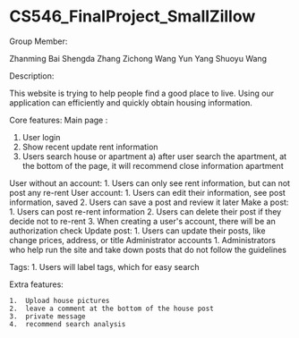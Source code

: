 # CS546_FinalProject_SmallZillow

Group Member:

Zhanming Bai 
Shengda Zhang
Zichong Wang
Yun Yang
Shuoyu Wang

Description:

This website is trying to help people find a good place to live. Using our application can efficiently and quickly obtain housing information.

Core features:
Main page : 
1. User login
2. Show recent update rent information
3. Users search house or apartment
a) after user search the apartment, at the bottom of the page, it will recommend close information apartment

User without an account:
    1. Users can only see rent information, but can not post any re-rent
User account: 
	1. Users can edit their information, see post information, saved
	2. Users can save a post and review it later
Make a post:
	1. Users can post re-rent information 
	2. Users can delete their post if they decide not to re-rent
	3. When creating a user's account, there will be an authorization check 
Update post:
	1. Users can update their posts, like change prices, address, or title
Administrator accounts
	1. Administrators who help run the site and take down posts that do not follow the guidelines 

Tags:
	1. Users will label tags, which for easy search

Extra features:

	1.  Upload house pictures
	2.  leave a comment at the bottom of the house post 
	3.  private message
	4.  recommend search analysis
